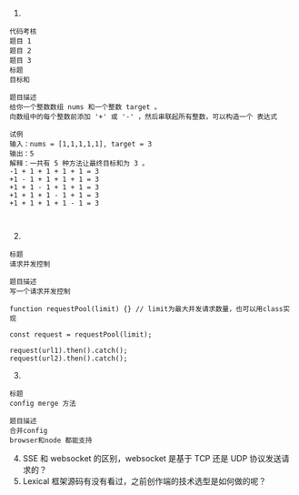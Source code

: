 1.
```
代码考核
题目 1
题目 2
题目 3
标题
目标和

题目描述
给你一个整数数组 nums 和一个整数 target 。​
向数组中的每个整数前添加 '+' 或 '-' ，然后串联起所有整数，可以构造一个 表达式 ​

试例​
输入：nums = [1,1,1,1,1], target = 3​
输出：5​
解释：一共有 5 种方法让最终目标和为 3 。​
-1 + 1 + 1 + 1 + 1 = 3​
+1 - 1 + 1 + 1 + 1 = 3​
+1 + 1 - 1 + 1 + 1 = 3​
+1 + 1 + 1 - 1 + 1 = 3​
+1 + 1 + 1 + 1 - 1 = 3​



```

2.
```
标题
请求并发控制

题目描述
写一个请求并发控制​

function requestPool(limit) {} // limit为最大并发请求数量，也可以用class实现​

const request = requestPool(limit); ​

request(url1).then().catch();​
request(url2).then().catch();
```

3.
```
标题
config merge 方法

题目描述
合并config​
browser和node 都能支持
```

4. SSE 和 websocket 的区别，websocket 是基于 TCP 还是 UDP 协议发送请求的？
5. Lexical 框架源码有没有看过，之前创作端的技术选型是如何做的呢？
